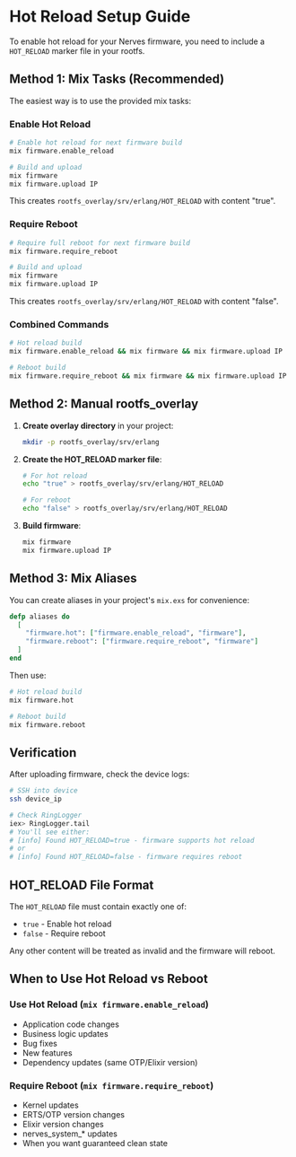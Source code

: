 # Hot Reload Setup Guide

To enable hot reload for your Nerves firmware, you need to include a `HOT_RELOAD` marker file in your rootfs.

## Method 1: Mix Tasks (Recommended)

The easiest way is to use the provided mix tasks:

### Enable Hot Reload

```bash
# Enable hot reload for next firmware build
mix firmware.enable_reload

# Build and upload
mix firmware
mix firmware.upload IP
```

This creates `rootfs_overlay/srv/erlang/HOT_RELOAD` with content "true".

### Require Reboot

```bash
# Require full reboot for next firmware build
mix firmware.require_reboot

# Build and upload
mix firmware
mix firmware.upload IP
```

This creates `rootfs_overlay/srv/erlang/HOT_RELOAD` with content "false".

### Combined Commands

```bash
# Hot reload build
mix firmware.enable_reload && mix firmware && mix firmware.upload IP

# Reboot build
mix firmware.require_reboot && mix firmware && mix firmware.upload IP
```

## Method 2: Manual rootfs_overlay

1. **Create overlay directory** in your project:
   ```bash
   mkdir -p rootfs_overlay/srv/erlang
   ```

2. **Create the HOT_RELOAD marker file**:
   ```bash
   # For hot reload
   echo "true" > rootfs_overlay/srv/erlang/HOT_RELOAD

   # For reboot
   echo "false" > rootfs_overlay/srv/erlang/HOT_RELOAD
   ```

3. **Build firmware**:
   ```bash
   mix firmware
   mix firmware.upload IP
   ```

## Method 3: Mix Aliases

You can create aliases in your project's `mix.exs` for convenience:

```elixir
defp aliases do
  [
    "firmware.hot": ["firmware.enable_reload", "firmware"],
    "firmware.reboot": ["firmware.require_reboot", "firmware"]
  ]
end
```

Then use:

```bash
# Hot reload build
mix firmware.hot

# Reboot build
mix firmware.reboot
```

## Verification

After uploading firmware, check the device logs:

```bash
# SSH into device
ssh device_ip

# Check RingLogger
iex> RingLogger.tail
# You'll see either:
# [info] Found HOT_RELOAD=true - firmware supports hot reload
# or
# [info] Found HOT_RELOAD=false - firmware requires reboot
```

## HOT_RELOAD File Format

The `HOT_RELOAD` file must contain exactly one of:
- `true` - Enable hot reload
- `false` - Require reboot

Any other content will be treated as invalid and the firmware will reboot.

## When to Use Hot Reload vs Reboot

### Use Hot Reload (`mix firmware.enable_reload`)

- Application code changes
- Business logic updates
- Bug fixes
- New features
- Dependency updates (same OTP/Elixir version)

### Require Reboot (`mix firmware.require_reboot`)

- Kernel updates
- ERTS/OTP version changes
- Elixir version changes
- nerves_system_* updates
- When you want guaranteed clean state
